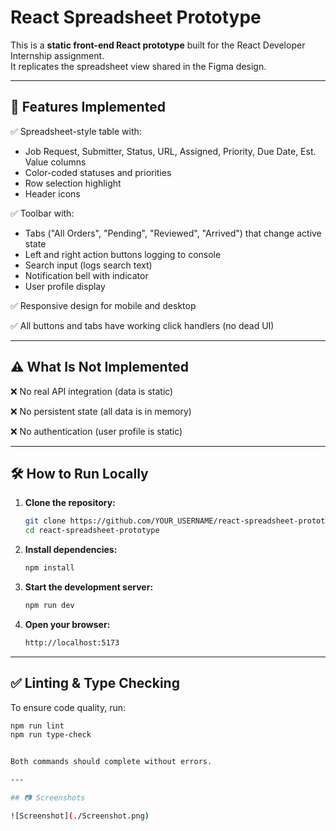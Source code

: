 # React Spreadsheet Prototype

This is a **static front-end React prototype** built for the React Developer Internship assignment.  
It replicates the spreadsheet view shared in the Figma design.

---

## 🚀 Features Implemented

✅ Spreadsheet-style table with:

-   Job Request, Submitter, Status, URL, Assigned, Priority, Due Date, Est. Value columns
-   Color-coded statuses and priorities
-   Row selection highlight
-   Header icons

✅ Toolbar with:

-   Tabs ("All Orders", "Pending", "Reviewed", "Arrived") that change active state
-   Left and right action buttons logging to console
-   Search input (logs search text)
-   Notification bell with indicator
-   User profile display

✅ Responsive design for mobile and desktop

✅ All buttons and tabs have working click handlers (no dead UI)

---

## ⚠️ What Is Not Implemented

❌ No real API integration (data is static)

❌ No persistent state (all data is in memory)

❌ No authentication (user profile is static)

---

## 🛠 How to Run Locally

1.  **Clone the repository:**

    ```bash
    git clone https://github.com/YOUR_USERNAME/react-spreadsheet-prototype.git
    cd react-spreadsheet-prototype
    ```

2.  **Install dependencies:**

    ```bash
    npm install
    ```

3.  **Start the development server:**

    ```bash
    npm run dev
    ```

4.  **Open your browser:**

    ```bash
    http://localhost:5173
    ```

---

## ✅ Linting & Type Checking

To ensure code quality, run:

```bash
npm run lint
npm run type-check


Both commands should complete without errors.

---

## 📷 Screenshots

![Screenshot](./Screenshot.png)
```
